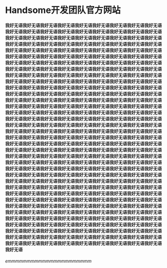 # Handsome开发团队官方网站
#### 我好无语我好无语我好无语我好无语我好无语我好无语我好无语我好无语我好无语我好无语我好无语我好无语我好无语我好无语我好无语我好无语我好无语我好无语我好无语我好无语我好无语我好无语我好无语我好无语我好无语我好无语我好无语我好无语我好无语我好无语我好无语我好无语我好无语我好无语我好无语我好无语我好无语我好无语我好无语我好无语我好无语我好无语我好无语我好无语我好无语我好无语我好无语我好无语我好无语我好无语我好无语我好无语我好无语我好无语我好无语我好无语我好无语我好无语我好无语我好无语我好无语我好无语我好无语我好无语我好无语我好无语我好无语我好无语我好无语我好无语我好无语我好无语我好无语我好无语我好无语我好无语我好无语我好无语我好无语我好无语我好无语我好无语我好无语我好无语我好无语我好无语我好无语我好无语我好无语我好无语我好无语我好无语我好无语我好无语我好无语我好无语我好无语我好无语我好无语我好无语我好无语我好无语我好无语我好无语我好无语我好无语我好无语我好无语我好无语我好无语我好无语我好无语我好无语我好无语我好无语我好无语我好无语我好无语我好无语我好无语我好无语我好无语我好无语我好无语我好无语我好无语我好无语我好无语我好无语我好无语我好无语我好无语我好无语我好无语我好无语我好无语我好无语我好无语我好无语我好无语我好无语我好无语我好无语我好无语我好无语我好无语我好无语我好无语我好无语我好无语我好无语我好无语我好无语我好无语我好无语我好无语我好无语我好无语我好无语我好无语我好无语我好无语我好无语我好无语我好无语我好无语我好无语我好无语我好无语我好无语我好无语我好无语我好无语我好无语我好无语我好无语我好无语我好无语我好无语我好无语我好无语我好无语我好无语我好无语我好无语我好无语我好无语我好无语我好无语我好无语我好无语我好无语我好无语我好无语我好无语我好无语我好无语我好无语我好无语我好无语我好无语我好无语我好无语我好无语我好无语我好无语我好无语我好无语我好无语我好无语我好无语我好无语我好无语我好无语我好无语我好无语我好无语我好无语我好无语我好无语我好无语我好无语我好无语我好无语我好无语我好无语我好无语我好无语我好无语我好无语我好无语我好无语我好无语我好无语我好无语我好无语我好无语我好无语我好无语我好无语我好无语我好无语我好无语我好无语我好无语我好无语我好无语我好无语我好无语我好无语我好无语我好无语我好无语我好无语我好无语我好无语我好无语我好无语我好无语我好无语我好无语我好无语我好无语我好无语我好无语我好无语我好无语我好无语我好无语我好无语我好无语我好无语我好无语我好无语我好无语我好无语我好无语我好无语我好无语我好无语我好无语我好无语我好无语我好无语我好无语我好无语我好无语我好无语我好无语我好无语我好无语我好无语我好无语我好无语我好无语我好无语我好无语我好无语我好无语我好无语我好无语我好无语我好无语我好无语我好无语我好无语我好无语我好无语我好无语我好无语我好无语我好无语我好无语我好无语我好无语我好无语我好无语我好无语我好无语我好无语我好无语我好无语我好无语我好无语我好无语
###### emmmmmmmmmmmmmmmmmmmmmm
